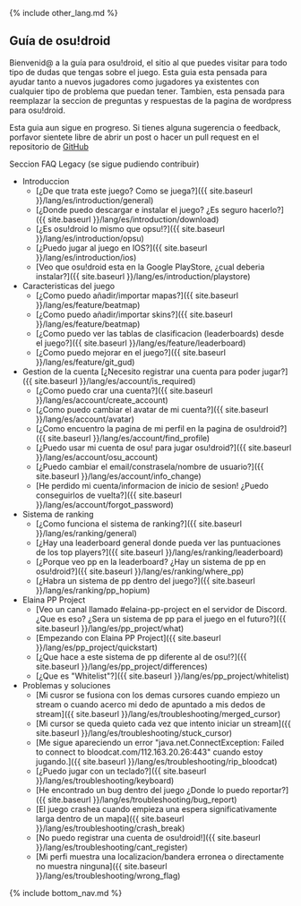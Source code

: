{% include other_lang.md %}

## Guía de osu!droid

Bienvenid@ a la guía para osu!droid, el sitio al que puedes visitar para todo tipo de dudas que tengas sobre el juego. Esta guia esta pensada para ayudar tanto a nuevos jugadores como jugadores ya existentes con cualquier tipo de problema que puedan tener. Tambien, esta pensada para reemplazar la seccion de preguntas y respuestas de la pagina de wordpress para osu!droid.

Esta guia aun sigue en progreso. Si tienes alguna sugerencia o feedback, porfavor sientete libre de abrir un post o hacer un pull request en el repositorio de [GitHub](https://github.com/NeroYuki/osudroid-guide)

Seccion FAQ Legacy (se sigue pudiendo contribuir)

- Introduccion
    - [¿De que trata este juego? Como se juega?]({{ site.baseurl }}/lang/es/introduction/general)
    - [¿Donde puedo descargar e instalar el juego? ¿Es seguro hacerlo?]({{ site.baseurl }}/lang/es/introduction/download)
    - [¿Es osu!droid lo mismo que opsu!?]({{ site.baseurl }}/lang/es/introduction/opsu)
    - [¿Puedo jugar al juego en IOS?]({{ site.baseurl }}/lang/es/introduction/ios)
    - [Veo que osu!droid esta en la Google PlayStore, ¿cual deberia instalar?]({{ site.baseurl }}/lang/es/introduction/playstore)
- Caracteristicas del juego
    - [¿Como puedo añadir/importar mapas?]({{ site.baseurl }}/lang/es/feature/beatmap)
    - [¿Como puedo añadir/importar skins?]({{ site.baseurl }}/lang/es/feature/beatmap)
    - [¿Como puedo ver las tablas de clasificacion (leaderboards) desde el juego?]({{ site.baseurl }}/lang/es/feature/leaderboard)
    - [¿Como puedo mejorar en el juego?]({{ site.baseurl }}/lang/es/feature/git_gud)
- Gestion de la cuenta
    [¿Necesito registrar una cuenta para poder jugar?]({{ site.baseurl }}/lang/es/account/is_required)
    - [¿Como puedo crar una cuenta?]({{ site.baseurl }}/lang/es/account/create_account)
    - [¿Como puedo cambiar el avatar de mi cuenta?]({{ site.baseurl }}/lang/es/account/avatar)
    - [¿Como encuentro la pagina de mi perfil en la pagina de osu!droid?]({{ site.baseurl }}/lang/es/account/find_profile)
    - [¿Puedo usar mi cuenta de osu! para jugar osu!droid?]({{ site.baseurl }}/lang/es/account/osu_account)
    - [¿Puedo cambiar el email/constrasela/nombre de usuario?]({{ site.baseurl }}/lang/es/account/info_change)
    - [He perdido mi cuenta/informacion de inicio de sesion! ¿Puedo conseguirlos de vuelta?]({{ site.baseurl }}/lang/es/account/forgot_password)
- Sistema de ranking
    - [¿Como funciona el sistema de ranking?]({{ site.baseurl }}/lang/es/ranking/general)
    - [¿Hay una leaderboard general donde pueda ver las puntuaciones de los top players?]({{ site.baseurl }}/lang/es/ranking/leaderboard)
    - [¿Porque veo pp en la leaderboard? ¿Hay un sistema de pp en osu!droid?]({{ site.baseurl }}/lang/es/ranking/where_pp)
    - [¿Habra un sistema de pp dentro del juego?]({{ site.baseurl }}/lang/es/ranking/pp_hopium)
- Elaina PP Project
    - [Veo un canal llamado #elaina-pp-project en el servidor de Discord. ¿Que es eso? ¿Sera un sistema de pp para el juego en el futuro?]({{ site.baseurl }}/lang/es/pp_project/what)
    - [Empezando con Elaina PP Project]({{ site.baseurl }}/lang/es/pp_project/quickstart)
    - [¿Que hace a este sistema de pp diferente al de osu!?]({{ site.baseurl }}/lang/es/pp_project/differences)
    - [¿Que es "Whitelist"?]({{ site.baseurl }}/lang/es/pp_project/whitelist)
- Problemas y soluciones
    - [Mi cusror se fusiona con los demas cursores cuando empiezo un stream o cuando acerco mi dedo de apuntado a mis dedos de stream]({{ site.baseurl }}/lang/es/troubleshooting/merged_cursor)
    - [Mi cursor se queda quieto cada vez que intento iniciar un stream]({{ site.baseurl }}/lang/es/troubleshooting/stuck_cursor)
    - [Me sigue apareciendo un error "java.net.ConnectException: Failed to connect to bloodcat.com/112.163.20.26:443" cuando estoy jugando.]({{ site.baseurl }}/lang/es/troubleshooting/rip_bloodcat)
    - [¿Puedo jugar con un teclado?]({{ site.baseurl }}/lang/es/troubleshooting/keyboard)
    - [He encontrado un bug dentro del juego ¿Donde lo puedo reportar?]({{ site.baseurl }}/lang/es/troubleshooting/bug_report)
    - [El juego crashea cuando empieza una espera significativamente larga dentro de un mapa]({{ site.baseurl }}/lang/es/troubleshooting/crash_break)
    - [No puedo registrar una cuenta de osu!droid!]({{ site.baseurl }}/lang/es/troubleshooting/cant_register)
    - [Mi perfi muestra una localizacion/bandera erronea o directamente no muestra ninguna]({{ site.baseurl }}/lang/es/troubleshooting/wrong_flag)

{% include bottom_nav.md %}
